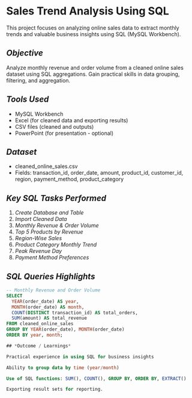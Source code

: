# Sales Trend Analysis Using SQL

This project focuses on analyzing online sales data to extract monthly trends and valuable business insights using SQL (MySQL Workbench).

## *Objective*

Analyze monthly revenue and order volume from a cleaned online sales dataset using SQL aggregations. Gain practical skills in data grouping, filtering, and aggregation.

## *Tools Used*

- MySQL Workbench
- Excel (for cleaned data and exporting results)
- CSV files (cleaned and outputs)
- PowerPoint (for presentation - optional)

## *Dataset*

- cleaned_online_sales.csv
- Fields: transaction_id, order_date, amount, product_id, customer_id, region, payment_method, product_category

## *Key SQL Tasks Performed*

1. *Create Database and Table*
2. *Import Cleaned Data*
3. *Monthly Revenue & Order Volume*
4. *Top 5 Products by Revenue*
5. *Region-Wise Sales*
6. *Product Category Monthly Trend*
7. *Peak Revenue Day*
8. *Payment Method Preferences*

## *SQL Queries Highlights*

```sql
-- Monthly Revenue and Order Volume
SELECT 
  YEAR(order_date) AS year,
  MONTH(order_date) AS month,
  COUNT(DISTINCT transaction_id) AS total_orders,
  SUM(amount) AS total_revenue
FROM cleaned_online_sales
GROUP BY YEAR(order_date), MONTH(order_date)
ORDER BY year, month;

## *Outcome / Learnings*

Practical experience in using SQL for business insights

Ability to group data by time (year/month)

Use of SQL functions: SUM(), COUNT(), GROUP BY, ORDER BY, EXTRACT()

Exporting result sets for reporting.
